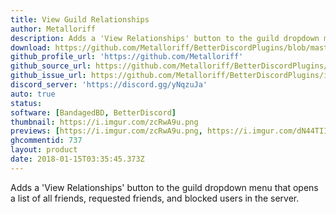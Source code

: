 ```yaml
---
title: View Guild Relationships
author: Metalloriff
description: Adds a 'View Relationships' button to the guild dropdown menu that opens a list of all friends, requested friends, and blocked users in the server.
download: https://github.com/Metalloriff/BetterDiscordPlugins/blob/master/ViewGuildRelationships.plugin.js
github_profile_url: 'https://github.com/Metalloriff'
github_source_url: https://github.com/Metalloriff/BetterDiscordPlugins/blob/master/ViewGuildRelationships.plugin.js
github_issue_url: https://github.com/Metalloriff/BetterDiscordPlugins/issues/
discord_server: 'https://discord.gg/yNqzuJa'
auto: true
status:
software: [BandagedBD, BetterDiscord]
thumbnail: https://i.imgur.com/zcRwA9u.png
previews: [https://i.imgur.com/zcRwA9u.png, https://i.imgur.com/dN44TII.png, https://i.imgur.com/Mee7D1G.jpg]
ghcommentid: 737
layout: product
date: 2018-01-15T03:35:45.373Z
---
```

Adds a 'View Relationships' button to the guild dropdown menu that opens a list of all friends, requested friends, and blocked users in the server.